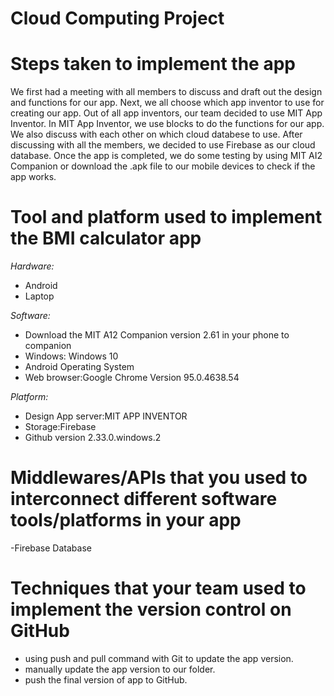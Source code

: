 Cloud Computing Project
=======================

Steps taken to implement the app
=================================
We first had a meeting with all members to discuss and draft out the design and functions for our app. Next, we all choose which app inventor to use for creating our app. Out of all app inventors, our team decided to use MIT App Inventor. In MIT App Inventor, we use blocks to do the functions for our app. We also discuss with each other on which cloud databese to use. After discussing with all the members, we decided to use Firebase as our cloud database. Once the app is completed, we do some testing by using MIT AI2 Companion or download the .apk file  to our mobile devices to check if the app works.

Tool and platform used to implement the BMI calculator app
==========================================================

*Hardware:* 
- Android
- Laptop

*Software:*
- Download the MIT A12 Companion version 2.61 in your phone to companion
- Windows: Windows 10
- Android Operating System 
- Web browser:Google Chrome Version 95.0.4638.54

*Platform:*
- Design App server:MIT APP INVENTOR
- Storage:Firebase
- Github version 2.33.0.windows.2

Middlewares/APIs that you used to interconnect different software tools/platforms in your app
=============================================================================================
-Firebase Database

Techniques that your team used to implement the version control on GitHub
=========================================================================
- using push and pull command with Git to update the app version.
- manually update the app version to our folder.
- push the final version of app to GitHub.
